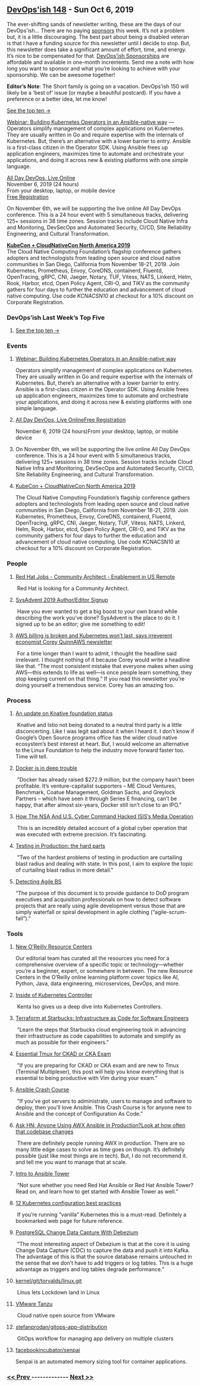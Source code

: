 ## [DevOps'ish 148](https://devopsish.com/148) - Sun Oct 6, 2019

The ever-shifting sands of newsletter writing, these are the days of our DevOps’ish… There are no paying <a href="https://devopsish.com/sponsor/">sponsors</a> this week. It’s not a problem but, it is a little discouraging. The best part about being a disabled veteran is that I have a funding source for this newsletter until I decide to stop. But, this newsletter does take a significant amount of effort, time, and energy. It’s nice to be compensated for that. <a href="https://devopsish.com/sponsor/">DevOps’ish Sponsorships</a> are affordable and available in one-month increments. Send me a note with how long you want to sponsor and what you’re looking to achieve with your sponsorship. We can be awesome together!

<strong>Editor’s Note</strong>: The Short family is going on a vacation. DevOps’ish 150 will likely be a ‘best of’ issue (or maybe a beautiful postcard). If you have a preference or a better idea, let me know!

<a href="https://devopsish.com/148/notes/">See the top ten →</a>

<a href="https://www.cncf.io/webinars/building-kubernetes-operators-in-an-ansible-native-way/">Webinar: Building Kubernetes Operators in an Ansible-native way</a> — Operators simplify management of complex applications on Kubernetes. They are usually written in Go and require expertise with the internals of Kubernetes. But, there’s an alternative with a lower barrier to entry. Ansible is a first-class citizen in the Operator SDK. Using Ansible frees up application engineers, maximizes time to automate and orchestrate your applications, and doing it across new &amp; existing platforms with one simple language.

<a href="https://www.alldaydevops.com/">All Day DevOps, Live Online</a><br/>November 6, 2019 (24 hours)<br/>From your desktop, laptop, or mobile device<br/><a href="https://www.alldaydevops.com/register">Free Registration</a>

On November 6th, we will be supporting the live online All Day DevOps conference. This is a 24 hour event with 5 simultaneous tracks, delivering 125+ sessions in 38 time zones. Session tracks include Cloud Native Infra and Monitoring, DevSecOps and Automated Security, CI/CD, Site Reliability Engineering, and Cultural Transformation.

<a href="https://cshort.co/kcna19"><strong>KubeCon + CloudNativeCon North America 2019</strong></a><br/>The Cloud Native Computing Foundation’s flagship conference gathers adopters and technologists from leading open source and cloud native communities in San Diego, California from November 18-21, 2019. Join Kubernetes, Prometheus, Envoy, CoreDNS, containerd, Fluentd, OpenTracing, gRPC, CNI, Jaeger, Notary, TUF, Vitess, NATS, Linkerd, Helm, Rook, Harbor, etcd, Open Policy Agent, CRI-O, and TiKV as the community gathers for four days to further the education and advancement of cloud native computing. Use code <em>KCNACSN10</em> at checkout for a 10% discount on Corporate Registration.

### DevOps’ish Last Week’s Top Five

1. [See the top ten →](https://devopsish.com/148/notes/)

    
### Events

1. [Webinar: Building Kubernetes Operators in an Ansible-native way](https://www.cncf.io/webinars/building-kubernetes-operators-in-an-ansible-native-way/)

     Operators simplify management of complex applications on Kubernetes. They are usually written in Go and require expertise with the internals of Kubernetes. But, there’s an alternative with a lower barrier to entry. Ansible is a first-class citizen in the Operator SDK. Using Ansible frees up application engineers, maximizes time to automate and orchestrate your applications, and doing it across new & existing platforms with one simple language.
1. [All Day DevOps, Live OnlineFree Registration](https://www.alldaydevops.com/)

    November 6, 2019 (24 hours)From your desktop, laptop, or mobile device
1. []()

    On November 6th, we will be supporting the live online All Day DevOps conference. This is a 24 hour event with 5 simultaneous tracks, delivering 125+ sessions in 38 time zones. Session tracks include Cloud Native Infra and Monitoring, DevSecOps and Automated Security, CI/CD, Site Reliability Engineering, and Cultural Transformation.
1. [KubeCon + CloudNativeCon North America 2019](https://cshort.co/kcna19)

    The Cloud Native Computing Foundation’s flagship conference gathers adopters and technologists from leading open source and cloud native communities in San Diego, California from November 18-21, 2019. Join Kubernetes, Prometheus, Envoy, CoreDNS, containerd, Fluentd, OpenTracing, gRPC, CNI, Jaeger, Notary, TUF, Vitess, NATS, Linkerd, Helm, Rook, Harbor, etcd, Open Policy Agent, CRI-O, and TiKV as the community gathers for four days to further the education and advancement of cloud native computing. Use code KCNACSN10 at checkout for a 10% discount on Corporate Registration.
### People

1. [Red Hat Jobs - Community Architect - Enablement in US Remote](https://us-redhat.icims.com/jobs/70360/community-architect---enablement/job)

     Red Hat is looking for a Community Architect.
1. [SysAdvent 2019 Author/Editor Signup](https://devopsi.sh/sysadvent)

     Have you ever wanted to get a big boost to your own brand while describing the work you’ve done? SysAdvent is the place to do it. I signed up to be an editor; give me something to edit!
1. [AWS billing is broken and Kubernetes won’t last, says irreverent economist Corey QuinnAWS newsletter](https://www.techrepublic.com/article/aws-billing-is-broken-and-kubernetes-wont-last-says-irreverent-economist-corey-quinn/)

     For a time longer than I want to admit, I thought the headline said irrelevant. I thought nothing of it because Corey would write a headline like that. “The most consistent mistake that everyone makes when using AWS—this extends to life as well—is once people learn something, they stop keeping current on that thing.” If you read this newsletter you’re doing yourself a tremendous service. Corey has an amazing  too.
### Process

1. [An update on Knative foundation status](https://groups.google.com/forum/m/#!topic/knative-dev/YmL2vgMC4rc)

     Knative and Istio not being donated to a neutral third party is a little disconcerting. Like I was legit sad about it when I heard it. I don’t know if Google’s Open Source programs office has the wider cloud native ecosystem’s best interest at heart. But, I would welcome an alternative to the Linux Foundation to help the industry move forward faster too. Time will tell.
1. [Docker is in deep trouble](https://www.zdnet.com/article/docker-is-in-deep-trouble/)

     ”Docker has already raised $272.9 million, but the company hasn’t been profitable. It’s venture-capitalist supporters – ME Cloud Ventures, Benchmark, Coatue Management, Goldman Sachs, and Greylock Partners – which have seen it through Series E financing, can’t be happy, that after almost six-years, Docker still isn’t close to an IPO.”
1. [How The NSA And U.S. Cyber Command Hacked ISIS’s Media Operation](https://www.npr.org/2019/09/26/763545811/how-the-u-s-hacked-isis)

     This is an incredibly detailed account of a global cyber operation that was executed with extreme precision. It’s fascinating.
1. [Testing in Production: the hard parts](https://medium.com/@copyconstruct/testing-in-production-the-hard-parts-3f06cefaf592)

     ”Two of the hardest problems of testing in production are curtailing blast radius and dealing with state. In this post, I aim to explore the topic of curtailing blast radius in more detail.”
1. [Detecting Agile BS](https://devopsish.com/pdf/DIB_DETECTING_AGILE_BS_2018.10.05.PDF)

     “The purpose of this document is to provide guidance to DoD program executives and acquisition professionals on how to detect software projects that are really using agile development versus those that are simply waterfall or spiral development in agile clothing (“agile-scrum-fall”).”
### Tools

1. [New O’Reilly Resource Centers](https://www.oreilly.com/pub/cpc/268257)

    Our editorial team has curated all the resources you need for a comprehensive overview of a specific topic or technology—whether you’re a beginner, expert, or somewhere in between. The new Resource Centers in the O’Reilly online learning platform cover topics like AI, Python, Java, data engineering, microservices, DevOps, and more.
1. [Inside of Kubernetes Controller](https://speakerdeck.com/govargo/inside-of-kubernetes-controller)

     Kenta Iso gives us a deep dive into Kubernetes Controllers.
1. [Terraform at Starbucks: Infrastructure as Code for Software Engineers](https://www.hashicorp.com/resources/terraform-at-starbucks-infrastructure-as-code-for-software-engineers)

     ”Learn the steps that Starbucks cloud engineering took in advancing their infrastructure as code capabilities to automate and simplify as much as possible for their engineers.”
1. [Essential Tmux for CKAD or CKA Exam](https://blog.codonomics.com/2019/09/essential-tmux-for-ckad-or-cka-exam.html)

     ”If you are preparing for CKAD or CKA exam and are new to Tmux (Terminal Multiplexer), this post will help you know everything that is essential to being productive with Vim during your exam.”
1. [Ansible Crash Course](https://www.thecloud.coach/ansible-crash-course)

     ”If you’ve got servers to administrate, users to manage and software to deploy, then you’ll love Ansible. This Crash Course is for anyone new to Ansible and the concept of Configuration As Code.”
1. [Ask HN: Anyone Using AWX Ansible in Production?Look at how often that codebase changes](https://news.ycombinator.com/item?id=21137466)

     There are definitely people running AWX in production. There are so many little edge cases to solve as time goes on though. It’s definitely possible (just like most things are in tech). But, I do not recommend it.  and tell me you want to manage that at scale.
1. [Intro to Ansible Tower](https://www.redhat.com/sysadmin/intro-ansible-tower)

     ”Not sure whether you need Red Hat Ansible or Red Hat Ansible Tower? Read on, and learn how to get started with Ansible Tower as well.”
1. [12 Kubernetes configuration best practices](https://www.stackrox.com/post/2019/09/12-kubernetes-configuration-best-practices/)

     If you’re running “vanilla” Kubernetes this is a must-read. Definitely a bookmarked web page for future reference.
1. [PostgreSQL Change Data Capture With Debezium](https://info.crunchydata.com/blog/postgresql-change-data-capture-with-debezium)

     ”The most interesting aspect of Debezium is that at the core it is using Change Data Capture (CDC) to capture the data and push it into Kafka. The advantage of this is that the source database remains untouched in the sense that we don’t have to add triggers or log tables. This is a huge advantage as triggers and log tables degrade performance.”
1. [kernel/git/torvalds/linux.git](https://git.kernel.org/pub/scm/linux/kernel/git/torvalds/linux.git/commit/?id=aefcf2f4b58155d27340ba5f9ddbe9513da8286d)

     Linus lets Lockdown land in Linux
1. [VMware Tanzu](https://github.com/vmware-tanzu)

     Cloud native open source from VMware
1. [stefanprodan/gitops-app-distribution](https://github.com/stefanprodan/gitops-app-distribution)

     GitOps workflow for managing app delivery on multiple clusters
1. [facebookincubator/senpai](https://github.com/facebookincubator/senpai)

     Senpai is an automated memory sizing tool for container applications.

### [ << Prev ](devopsweekly-147.md) ------------- [ Next >> ](devopsweekly-149.md)